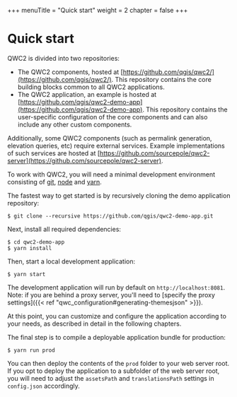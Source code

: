 +++
menuTitle = "Quick start"
weight = 2
chapter = false
+++
# Quick start

QWC2 is divided into two repositories:

- The QWC2 components, hosted at [https://github.com/qgis/qwc2/](https://github.com/qgis/qwc2/). This repository contains the core building blocks common to all QWC2 applications.
- The QWC2 application, an example is hosted at [https://github.com/qgis/qwc2-demo-app](https://github.com/qgis/qwc2-demo-app). This repository contains the user-specific configuration of the core components and can also include any other custom components.

Additionally, some QWC2 components (such as permalink generation, elevation queries, etc) require external services. Example implementations of such services are hosted at [https://github.com/sourcepole/qwc2-server](https://github.com/sourcepole/qwc2-server).

To work with QWC2, you will need a minimal development environment consisting of [git](https://git-scm.com/), [node](https://nodejs.org/) and [yarn](https://yarnpkg.com).

The fastest way to get started is by recursively cloning the demo application repository:

    $ git clone --recursive https://github.com/qgis/qwc2-demo-app.git

Next, install all required dependencies:

    $ cd qwc2-demo-app
    $ yarn install

Then, start a local development application:

    $ yarn start

The development application will run by default on `http://localhost:8081`. Note: if you are behind a proxy server, you'll need to [specify the proxy settings]({{< ref "qwc_configuration#generating-themesjson" >}}).

At this point, you can customize and configure the application according to your needs, as described in detail in the following chapters.

The final step is to compile a deployable application bundle for production:

    $ yarn run prod

You can then deploy the contents of the `prod` folder to your web server root. If you opt to deploy the application to a subfolder of the web server root, you will need to adjust the `assetsPath` and `translationsPath` settings in `config.json` accordingly.

